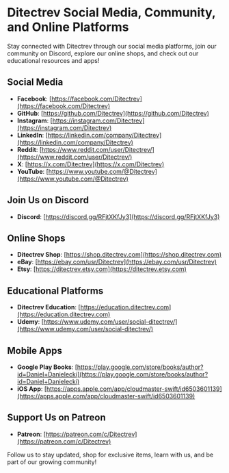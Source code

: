 # Ditectrev Social Media, Community, and Online Platforms

Stay connected with Ditectrev through our social media platforms, join our community on Discord, explore our online shops, and check out our educational resources and apps!

## Social Media

- **Facebook**: [https://facebook.com/Ditectrev](https://facebook.com/Ditectrev)
- **GitHub**: [https://github.com/Ditectrev](https://github.com/Ditectrev)
- **Instagram**: [https://instagram.com/Ditectrev](https://instagram.com/Ditectrev)
- **LinkedIn**: [https://linkedin.com/company/Ditectrev](https://linkedin.com/company/Ditectrev)
- **Reddit**: [https://www.reddit.com/user/Ditectrev/](https://www.reddit.com/user/Ditectrev/)
- **X**: [https://x.com/Ditectrev](https://x.com/Ditectrev)
- **YouTube**: [https://www.youtube.com/@Ditectrev](https://www.youtube.com/@Ditectrev)

## Join Us on Discord

- **Discord**: [https://discord.gg/RFjtXKfJy3](https://discord.gg/RFjtXKfJy3)

## Online Shops

- **Ditectrev Shop**: [https://shop.ditectrev.com](https://shop.ditectrev.com)
- **eBay**: [https://ebay.com/usr/Ditectrev](https://ebay.com/usr/Ditectrev)
- **Etsy**: [https://ditectrev.etsy.com](https://ditectrev.etsy.com)

## Educational Platforms

- **Ditectrev Education**: [https://education.ditectrev.com](https://education.ditectrev.com)
- **Udemy**: [https://www.udemy.com/user/social-ditectrev/](https://www.udemy.com/user/social-ditectrev/)

## Mobile Apps

- **Google Play Books**: [https://play.google.com/store/books/author?id=Daniel+Danielecki](https://play.google.com/store/books/author?id=Daniel+Danielecki)
- **iOS App**: [https://apps.apple.com/app/cloudmaster-swift/id6503601139](https://apps.apple.com/app/cloudmaster-swift/id6503601139)

## Support Us on Patreon

- **Patreon**: [https://patreon.com/c/Ditectrev](https://patreon.com/c/Ditectrev)

Follow us to stay updated, shop for exclusive items, learn with us, and be part of our growing community!
